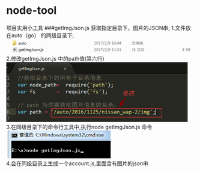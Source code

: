 # node-tool
项目实用小工具
###getImgJson.js  获取指定目录下，图片的JSON串;
  1.文件放在auto（go） 的同级目录下;   
  ![](https://github.com/wbbhacker/node-tool/blob/master/img/1.png)  
  2.修改getImgJson.js 中的path值(第六行)    
  ![](https://github.com/wbbhacker/node-tool/blob/master/img/2.png)    
  3.在同级目录下的命令行工具中,执行node getImgJson.js 命令  
  ![](https://github.com/wbbhacker/node-tool/blob/master/img/3.png)      
  4.会在同级目录上生成一个account.js,里面含有图片的json串
